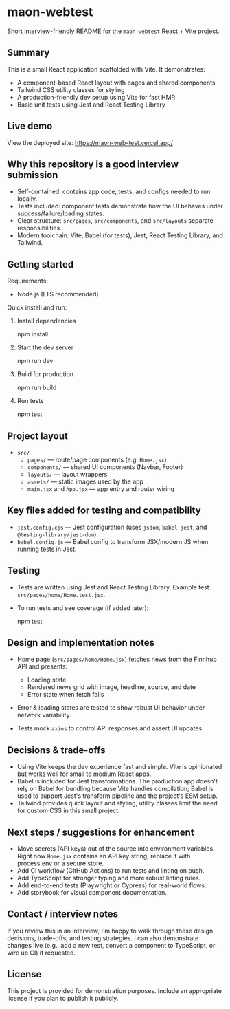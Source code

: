 <!-- @format -->

# maon-webtest

Short interview-friendly README for the `maon-webtest` React + Vite project.

## Summary

This is a small React application scaffolded with Vite. It demonstrates:

- A component-based React layout with pages and shared components
- Tailwind CSS utility classes for styling
- A production-friendly dev setup using Vite for fast HMR
- Basic unit tests using Jest and React Testing Library

## Live demo

View the deployed site: https://maon-web-test.vercel.app/

## Why this repository is a good interview submission

- Self-contained: contains app code, tests, and configs needed to run locally.
- Tests included: component tests demonstrate how the UI behaves under success/failure/loading states.
- Clear structure: `src/pages`, `src/components`, and `src/layouts` separate responsibilities.
- Modern toolchain: Vite, Babel (for tests), Jest, React Testing Library, and Tailwind.

## Getting started

Requirements:

- Node.js (LTS recommended)

Quick install and run:

1. Install dependencies

   npm install

2. Start the dev server

   npm run dev

3. Build for production

   npm run build

4. Run tests

   npm test

## Project layout

- `src/`
  - `pages/` — route/page components (e.g. `Home.jsx`)
  - `components/` — shared UI components (Navbar, Footer)
  - `layouts/` — layout wrappers
  - `assets/` — static images used by the app
  - `main.jsx` and `App.jsx` — app entry and router wiring

## Key files added for testing and compatibility

- `jest.config.cjs` — Jest configuration (uses `jsdom`, `babel-jest`, and `@testing-library/jest-dom`).
- `babel.config.js` — Babel config to transform JSX/modern JS when running tests in Jest.

## Testing

- Tests are written using Jest and React Testing Library. Example test: `src/pages/home/Home.test.jsx`.
- To run tests and see coverage (if added later):

  npm test

## Design and implementation notes

- Home page (`src/pages/home/Home.jsx`) fetches news from the Finnhub API and presents:

  - Loading state
  - Rendered news grid with image, headline, source, and date
  - Error state when fetch fails

- Error & loading states are tested to show robust UI behavior under network variability.
- Tests mock `axios` to control API responses and assert UI updates.

<!-- Link to live demo -->

## Decisions & trade-offs

- Using Vite keeps the dev experience fast and simple. Vite is opinionated but works well for small to medium React apps.
- Babel is included for Jest transformations. The production app doesn't rely on Babel for bundling because Vite handles compilation; Babel is used to support Jest's transform pipeline and the project's ESM setup.
- Tailwind provides quick layout and styling; utility classes limit the need for custom CSS in this small project.

## Next steps / suggestions for enhancement

- Move secrets (API keys) out of the source into environment variables. Right now `Home.jsx` contains an API key string; replace it with process.env or a secure store.
- Add CI workflow (GitHub Actions) to run tests and linting on push.
- Add TypeScript for stronger typing and more robust linting rules.
- Add end-to-end tests (Playwright or Cypress) for real-world flows.
- Add storybook for visual component documentation.

## Contact / interview notes

If you review this in an interview, I'm happy to walk through these design decisions, trade-offs, and testing strategies. I can also demonstrate changes live (e.g., add a new test, convert a component to TypeScript, or wire up CI) if requested.

## License

This project is provided for demonstration purposes. Include an appropriate license if you plan to publish it publicly.
